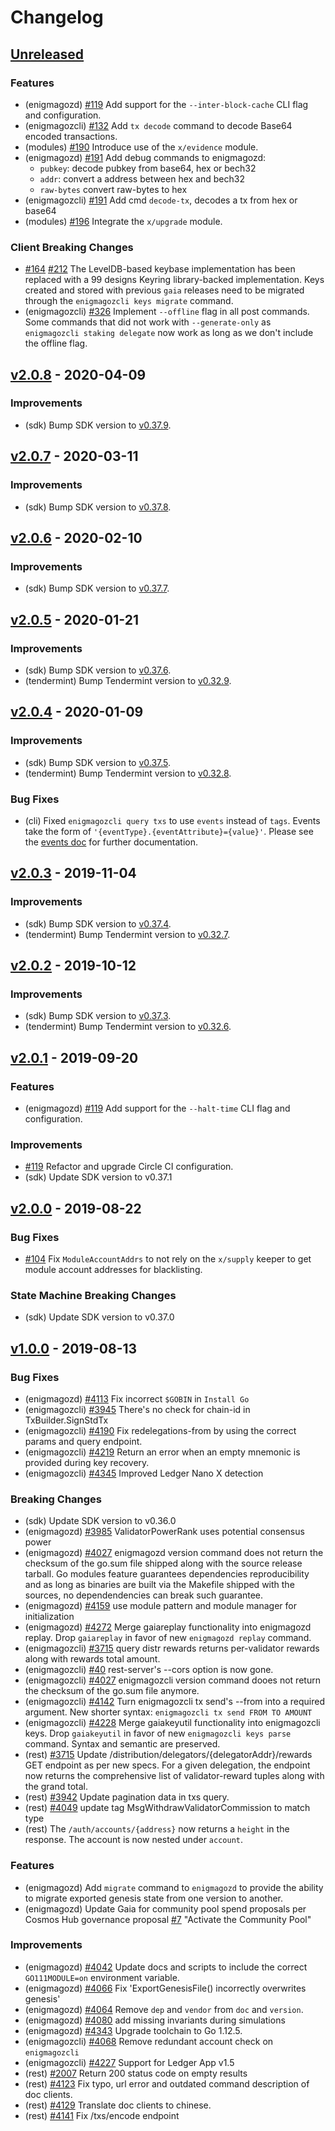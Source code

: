 <!--
Guiding Principles:

Changelogs are for humans, not machines.
There should be an entry for every single version.
The same types of changes should be grouped.
Versions and sections should be linkable.
The latest version comes first.
The release date of each version is displayed.
Mention whether you follow Semantic Versioning.

Usage:

Change log entries are to be added to the Unreleased section under the
appropriate stanza (see below). Each entry should ideally include a tag and
the Github issue reference in the following format:

* (<tag>) \#<issue-number> message

The issue numbers will later be link-ified during the release process so you do
not have to worry about including a link manually, but you can if you wish.

Types of changes (Stanzas):

"Features" for new features.
"Improvements" for changes in existing functionality.
"Deprecated" for soon-to-be removed features.
"Bug Fixes" for any bug fixes.
"Client Breaking" for breaking CLI commands and REST routes.
"State Machine Breaking" for breaking the AppState

Ref: https://keepachangelog.com/en/1.0.0/
-->

# Changelog

## [Unreleased]

### Features

- (enigmagozd) [\#119](https://github.com/cosmos/gaia/pull/119) Add support for the `--inter-block-cache` CLI
  flag and configuration.
- (enigmagozcli) [\#132](https://github.com/cosmos/gaia/pull/132) Add `tx decode` command to decode
  Base64 encoded transactions.
- (modules) [\#190](https://github.com/cosmos/gaia/pull/190) Introduce use of the `x/evidence` module.
- (enigmagozd) [\#191](https://github.com/cosmos/gaia/pull/191) Add debug commands to enigmagozd:
  - `pubkey`: decode pubkey from base64, hex or bech32
  - `addr`: convert a address between hex and bech32
  - `raw-bytes` convert raw-bytes to hex
- (enigmagozcli) [\#191](https://github.com/cosmos/gaia/pull/191) Add cmd `decode-tx`, decodes a tx from hex or base64
- (modules) [\#196](https://github.com/cosmos/gaia/pull/196) Integrate the `x/upgrade` module.

### Client Breaking Changes

- [\#164](https://github.com/cosmos/gaia/pull/164) [\#212](https://github.com/cosmos/gaia/pull/212) The LevelDB-based
  keybase implementation has been replaced with a 99 designs Keyring library-backed implementation. Keys created and stored
  with previous `gaia` releases need to be migrated through the `enigmagozcli keys migrate` command.
- (enigmagozcli) [\#326](https://github.com/cosmos/gaia/pull/326) Implement `--offline` flag in all post commands. Some commands
  that did not work with `--generate-only` as `enigmagozcli staking delegate` now work as long as we don't include the offline flag.

## [v2.0.8] - 2020-04-09

### Improvements

- (sdk) Bump SDK version to [v0.37.9](https://github.com/cosmos/cosmos-sdk/releases/tag/v0.37.9).

## [v2.0.7] - 2020-03-11

### Improvements

- (sdk) Bump SDK version to [v0.37.8](https://github.com/cosmos/cosmos-sdk/releases/tag/v0.37.8).

## [v2.0.6] - 2020-02-10

### Improvements

- (sdk) Bump SDK version to [v0.37.7](https://github.com/cosmos/cosmos-sdk/releases/tag/v0.37.7).

## [v2.0.5] - 2020-01-21

### Improvements

- (sdk) Bump SDK version to [v0.37.6](https://github.com/cosmos/cosmos-sdk/releases/tag/v0.37.6).
- (tendermint) Bump Tendermint version to [v0.32.9](https://github.com/tendermint/tendermint/releases/tag/v0.32.9).

## [v2.0.4] - 2020-01-09

### Improvements

- (sdk) Bump SDK version to [v0.37.5](https://github.com/cosmos/cosmos-sdk/releases/tag/v0.37.5).
- (tendermint) Bump Tendermint version to [v0.32.8](https://github.com/tendermint/tendermint/releases/tag/v0.32.8).

### Bug Fixes

- (cli) Fixed `enigmagozcli query txs` to use `events` instead of `tags`. Events take the form of `'{eventType}.{eventAttribute}={value}'`. Please
  see the [events doc](https://github.com/cosmos/cosmos-sdk/blob/master/docs/core/events.md#events-1)
  for further documentation.

## [v2.0.3] - 2019-11-04

### Improvements

- (sdk) Bump SDK version to [v0.37.4](https://github.com/cosmos/cosmos-sdk/releases/tag/v0.37.4).
- (tendermint) Bump Tendermint version to [v0.32.7](https://github.com/tendermint/tendermint/releases/tag/v0.32.7).

## [v2.0.2] - 2019-10-12

### Improvements

- (sdk) Bump SDK version to [v0.37.3](https://github.com/cosmos/cosmos-sdk/releases/tag/v0.37.3).
- (tendermint) Bump Tendermint version to [v0.32.6](https://github.com/tendermint/tendermint/releases/tag/v0.32.6).

## [v2.0.1] - 2019-09-20

### Features

- (enigmagozd) [\#119](https://github.com/cosmos/gaia/pull/119) Add support for the `--halt-time` CLI flag and configuration.

### Improvements

- [\#119](https://github.com/cosmos/gaia/pull/119) Refactor and upgrade Circle CI
  configuration.
- (sdk) Update SDK version to v0.37.1

## [v2.0.0] - 2019-08-22

### Bug Fixes

- [\#104](https://github.com/cosmos/gaia/issues/104) Fix `ModuleAccountAddrs` to
  not rely on the `x/supply` keeper to get module account addresses for blacklisting.

### State Machine Breaking Changes

- (sdk) Update SDK version to v0.37.0

## [v1.0.0] - 2019-08-13

### Bug Fixes

- (enigmagozd) [\#4113](https://github.com/cosmos/cosmos-sdk/issues/4113) Fix incorrect `$GOBIN` in `Install Go`
- (enigmagozcli) [\#3945](https://github.com/cosmos/cosmos-sdk/issues/3945) There's no check for chain-id in TxBuilder.SignStdTx
- (enigmagozcli) [\#4190](https://github.com/cosmos/cosmos-sdk/issues/4190) Fix redelegations-from by using the correct params and query endpoint.
- (enigmagozcli) [\#4219](https://github.com/cosmos/cosmos-sdk/issues/4219) Return an error when an empty mnemonic is provided during key recovery.
- (enigmagozcli) [\#4345](https://github.com/cosmos/cosmos-sdk/issues/4345) Improved Ledger Nano X detection

### Breaking Changes

- (sdk) Update SDK version to v0.36.0
- (enigmagozd) [\#3985](https://github.com/cosmos/cosmos-sdk/issues/3985) ValidatorPowerRank uses potential consensus power
- (enigmagozd) [\#4027](https://github.com/cosmos/cosmos-sdk/issues/4027) enigmagozd version command does not return the checksum of the go.sum file shipped along with the source release tarball.
  Go modules feature guarantees dependencies reproducibility and as long as binaries are built via the Makefile shipped with the sources, no dependendencies can break such guarantee.
- (enigmagozd) [\#4159](https://github.com/cosmos/cosmos-sdk/issues/4159) use module pattern and module manager for initialization
- (enigmagozd) [\#4272](https://github.com/cosmos/cosmos-sdk/issues/4272) Merge gaiareplay functionality into enigmagozd replay.
  Drop `gaiareplay` in favor of new `enigmagozd replay` command.
- (enigmagozcli) [\#3715](https://github.com/cosmos/cosmos-sdk/issues/3715) query distr rewards returns per-validator
  rewards along with rewards total amount.
- (enigmagozcli) [\#40](https://github.com/cosmos/cosmos-sdk/issues/40) rest-server's --cors option is now gone.
- (enigmagozcli) [\#4027](https://github.com/cosmos/cosmos-sdk/issues/4027) enigmagozcli version command dooes not return the checksum of the go.sum file anymore.
- (enigmagozcli) [\#4142](https://github.com/cosmos/cosmos-sdk/issues/4142) Turn enigmagozcli tx send's --from into a required argument.
  New shorter syntax: `enigmagozcli tx send FROM TO AMOUNT`
- (enigmagozcli) [\#4228](https://github.com/cosmos/cosmos-sdk/issues/4228) Merge gaiakeyutil functionality into enigmagozcli keys.
  Drop `gaiakeyutil` in favor of new `enigmagozcli keys parse` command. Syntax and semantic are preserved.
- (rest) [\#3715](https://github.com/cosmos/cosmos-sdk/issues/3715) Update /distribution/delegators/{delegatorAddr}/rewards GET endpoint
  as per new specs. For a given delegation, the endpoint now returns the
  comprehensive list of validator-reward tuples along with the grand total.
- (rest) [\#3942](https://github.com/cosmos/cosmos-sdk/issues/3942) Update pagination data in txs query.
- (rest) [\#4049](https://github.com/cosmos/cosmos-sdk/issues/4049) update tag MsgWithdrawValidatorCommission to match type
- (rest) The `/auth/accounts/{address}` now returns a `height` in the response. The
  account is now nested under `account`.

### Features

- (enigmagozd) Add `migrate` command to `enigmagozd` to provide the ability to migrate exported
  genesis state from one version to another.
- (enigmagozd) Update Gaia for community pool spend proposals per Cosmos Hub governance proposal [\#7](https://github.com/cosmos/cosmos-sdk/issues/7) "Activate the Community Pool"

### Improvements

- (enigmagozd) [\#4042](https://github.com/cosmos/cosmos-sdk/issues/4042) Update docs and scripts to include the correct `GO111MODULE=on` environment variable.
- (enigmagozd) [\#4066](https://github.com/cosmos/cosmos-sdk/issues/4066) Fix 'ExportGenesisFile() incorrectly overwrites genesis'
- (enigmagozd) [\#4064](https://github.com/cosmos/cosmos-sdk/issues/4064) Remove `dep` and `vendor` from `doc` and `version`.
- (enigmagozd) [\#4080](https://github.com/cosmos/cosmos-sdk/issues/4080) add missing invariants during simulations
- (enigmagozd) [\#4343](https://github.com/cosmos/cosmos-sdk/issues/4343) Upgrade toolchain to Go 1.12.5.
- (enigmagozcli) [\#4068](https://github.com/cosmos/cosmos-sdk/issues/4068) Remove redundant account check on `enigmagozcli`
- (enigmagozcli) [\#4227](https://github.com/cosmos/cosmos-sdk/issues/4227) Support for Ledger App v1.5
- (rest) [\#2007](https://github.com/cosmos/cosmos-sdk/issues/2007) Return 200 status code on empty results
- (rest) [\#4123](https://github.com/cosmos/cosmos-sdk/issues/4123) Fix typo, url error and outdated command description of doc clients.
- (rest) [\#4129](https://github.com/cosmos/cosmos-sdk/issues/4129) Translate doc clients to chinese.
- (rest) [\#4141](https://github.com/cosmos/cosmos-sdk/issues/4141) Fix /txs/encode endpoint

<!-- Release links -->

[unreleased]: https://github.com/cosmos/gaia/compare/v2.0.8...HEAD
[v2.0.8]: https://github.com/cosmos/gaia/releases/tag/v2.0.8
[v2.0.7]: https://github.com/cosmos/gaia/releases/tag/v2.0.7
[v2.0.6]: https://github.com/cosmos/gaia/releases/tag/v2.0.6
[v2.0.5]: https://github.com/cosmos/gaia/releases/tag/v2.0.5
[v2.0.4]: https://github.com/cosmos/gaia/releases/tag/v2.0.4
[v2.0.3]: https://github.com/cosmos/gaia/releases/tag/v2.0.3
[v2.0.2]: https://github.com/cosmos/gaia/releases/tag/v2.0.2
[v2.0.1]: https://github.com/cosmos/gaia/releases/tag/v2.0.1
[v2.0.0]: https://github.com/cosmos/gaia/releases/tag/v2.0.0
[v1.0.0]: https://github.com/cosmos/gaia/releases/tag/v1.0.0
